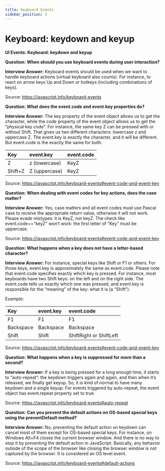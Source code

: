 ```yaml
---
title: Keyboard Events
sidebar_position: 5
---
```


# Keyboard: keydown and keyup

**UI Events: Keyboard: keydown and keyup**

**Question:** **When should you use keyboard events during user interaction?**

**Interview Answer:** Keyboard events should be used when we want to handle keyboard actions (virtual keyboard also counts). For instance, to react on arrow keys Up and Down or hotkeys (including combinations of keys).

Source: <https://javascript.info/keyboard-events>

**Question:** **What does the event.code and event.key properties do?**

**Interview Answer:** The key property of the event object allows us to get the character, while the code property of the event object allows us to get the “physical key code”. For instance, the same key Z can be pressed with or without Shift. That gives us two different characters: lowercase z and uppercase Z. The event.key is exactly the character, and it will be different. But event.code is the exactly the same for both.

| **Key** | **event.key** | **event.code** |
| :------ | :------------ | :------------- |
| Z       | z (lowercase) | KeyZ           |
| Shift+Z | Z (uppercase) | KeyZ           |

Source: <https://javascript.info/keyboard-events#event-code-and-event-key>

**Question:** **When dealing with event codes for key actions, does the case matter?**

**Interview Answer:** Yes, case matters and all event codes must use Pascal case to receive the appropriate return value, otherwise it will not work. Please evade mistypes: it is KeyZ, not keyZ. The check like event.code=="keyZ" won’t work: the first letter of "Key" must be uppercase.

Source: <https://javascript.info/keyboard-events#event-code-and-event-key>

**Question:** **What happens when a key does not have a letter-based character?**

**Interview Answer:** For instance, special keys like Shift or F1 or others. For those keys, event.key is approximately the same as event.code. Please note that event.code specifies exactly which key is pressed. For instance, most keyboards have two Shift keys: on the left and on the right side. The event.code tells us exactly which one was pressed, and event.key is responsible for the “meaning” of the key: what it is (a “Shift”).

Example:

| **Key**   | **event.key** | **event.code**          |
| :-------- | :------------ | :---------------------- |
| F1        | F1            | F1                      |
| Backspace | Backspace     | Backspace               |
| Shift     | Shift         | ShiftRight or ShiftLeft |

Source: <https://javascript.info/keyboard-events#event-code-and-event-key>

**Question:** **What happens when a key is suppressed for more than a second?**

**Interview Answer:** If a key is being pressed for a long enough time, it starts to “auto-repeat”: the keydown triggers again and again, and then when it’s released, we finally get keyup. So, it is kind of normal to have many keydown and a single keyup. For events triggered by auto-repeat, the event object has event.repeat property set to true.

Source: <https://javascript.info/keyboard-events#auto-repeat>

**Question:** **Can you prevent the default actions on OS-based special keys using the preventDefault method?**

**Interview Answer:** No, preventing the default action on keydown can cancel most of them except for OS-based special keys. For instance, on Windows Alt+F4 closes the current browser window. And there is no way to stop it by preventing the default action in JavaScript. Basically, any behavior outside of the scope of the browser like closing the browser window is not captured by the browser. It is considered an OS level event.

Source: <https://javascript.info/keyboard-events#default-actions>
